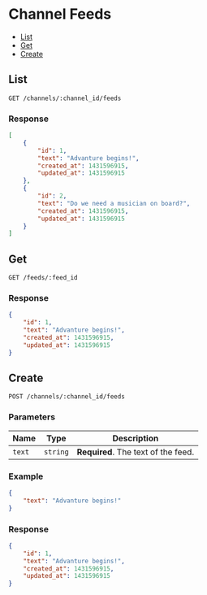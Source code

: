 # Channel Feeds

* [List](#list)
* [Get](#get)
* [Create](#create)

## List

```
GET /channels/:channel_id/feeds
```

### Response

```json
[
    {
        "id": 1,
        "text": "Advanture begins!",
        "created_at": 1431596915,
        "updated_at": 1431596915
    },
    {
        "id": 2,
        "text": "Do we need a musician on board?",
        "created_at": 1431596915,
        "updated_at": 1431596915
    }
]
```

## Get

```
GET /feeds/:feed_id
```

### Response

```json
{
    "id": 1,
    "text": "Advanture begins!",
    "created_at": 1431596915,
    "updated_at": 1431596915
}
```

## Create

```
POST /channels/:channel_id/feeds
```

### Parameters

| Name     | Type       | Description                         |
| -------- | ---------- | ----------------------------------- |
| `text`   | `string`   | **Required**. The text of the feed. |

### Example

```json
{
    "text": "Advanture begins!"
}
```

### Response

```json
{
    "id": 1,
    "text": "Advanture begins!",
    "created_at": 1431596915,
    "updated_at": 1431596915
}
```
